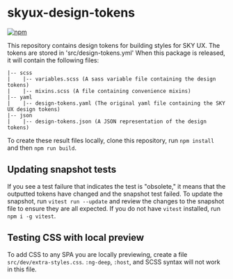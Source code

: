 # skyux-design-tokens

[![npm](https://img.shields.io/npm/v/@blackbaud/skyux-design-tokens.svg)](https://www.npmjs.com/package/@blackbaud/skyux-design-tokens)

This repository contains design tokens for building styles for SKY UX. The tokens are stored in 'src/design-tokens.yml' When this package is released, it will contain the following files:

```
|-- scss
|    |-- variables.scss (A sass variable file containing the design tokens)
|    |-- mixins.scss (A file containing convenience mixins)
|-- yaml
|    |-- design-tokens.yaml (The original yaml file containing the SKY UX design tokens)
|-- json
|    |-- design-tokens.json (A JSON representation of the design tokens)
```

To create these result files locally, clone this repository, run `npm install` and then `npm run build`.

## Updating snapshot tests

If you see a test failure that indicates the test is "obsolete," it means that the outputted tokens have changed and the snapshot test failed. To update the snapshot, run `vitest run --update` and review the changes to the snapshot file to ensure they are all expected. If you do not have `vitest` installed, run `npm i -g vitest`.

## Testing CSS with local preview

To add CSS to any SPA you are locally previewing, create a file `src/dev/extra-styles.css`. `:ng-deep`, `:host`, and SCSS syntax will not work in this file.
